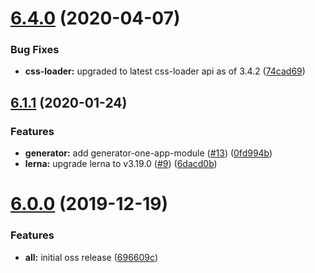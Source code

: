 <a name="6.4.0"></a>
# [6.4.0](https://github.com/americanexpress/one-app-cli/compare/v6.1.1...v6.4.0) (2020-04-07)


### Bug Fixes

* **css-loader:** upgraded to latest css-loader api as of 3.4.2 ([74cad69](https://github.com/americanexpress/one-app-cli/commit/74cad69))



<a name="6.1.1"></a>
## [6.1.1](https://github.com/americanexpress/one-app-cli/compare/v6.0.0...v6.1.1) (2020-01-24)


### Features

* **generator:** add generator-one-app-module ([#13](https://github.com/americanexpress/one-app-cli/issues/13)) ([0fd994b](https://github.com/americanexpress/one-app-cli/commit/0fd994b))
* **lerna:** upgrade lerna to v3.19.0 ([#9](https://github.com/americanexpress/one-app-cli/issues/9)) ([6dacd0b](https://github.com/americanexpress/one-app-cli/commit/6dacd0b))



<a name="6.0.0"></a>
# [6.0.0](https://github.com/americanexpress/one-app-cli/compare/696609c...v6.0.0) (2019-12-19)


### Features

* **all:** initial oss release ([696609c](https://github.com/americanexpress/one-app-cli/commit/696609c))



